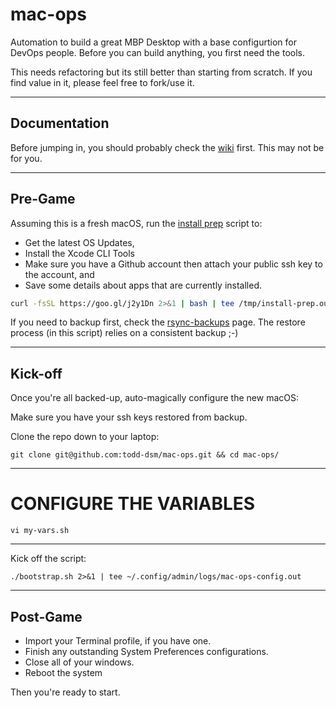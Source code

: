 mac-ops
=====

Automation to build a great MBP Desktop with a base configurtion for DevOps people. Before you can build anything, you first need the tools.

This needs refactoring but its still better than starting from scratch. If you find value in it, please feel free to fork/use it.

***

## Documentation

Before jumping in, you should probably check the [wiki] first. This may not be for you.

***

## Pre-Game

Assuming this is a fresh macOS, run the [install prep] script to:

* Get the latest OS Updates,
* Install the Xcode CLI Tools
* Make sure you have a Github account then attach your public ssh key to the account, and
* Save some details about apps that are currently installed.

```bash
curl -fsSL https://goo.gl/j2y1Dn 2>&1 | bash | tee /tmp/install-prep.out
```

If you need to backup first, check the [rsync-backups] page. The restore process (in this script) relies on a consistent backup ;-)

***

## Kick-off
Once you're all backed-up, auto-magically configure the new macOS:

Make sure you have your ssh keys restored from backup.

Clone the repo down to your laptop:

`git clone git@github.com:todd-dsm/mac-ops.git && cd mac-ops/`

***

# CONFIGURE THE VARIABLES

`vi my-vars.sh`

***

Kick off the script:

`./bootstrap.sh 2>&1 | tee ~/.config/admin/logs/mac-ops-config.out`


***

## Post-Game

 * Import your Terminal profile, if you have one.
 * Finish any outstanding System Preferences configurations.
 * Close all of your windows.
 * Reboot the system

Then you're ready to start.

[phase1]:https://github.com/todd-dsm/process-ph1
[install prep]:https://github.com/todd-dsm/mac-ops/wiki/Install-Prep
[wiki]:https://github.com/todd-dsm/mac-ops/wiki
[rsync-backups]:https://github.com/todd-dsm/rsync-backups
